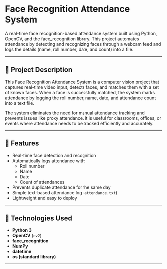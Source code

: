 # Face Recognition Attendance System

A real-time face recognition-based attendance system built using Python, OpenCV, and the face_recognition library. This project automates attendance by detecting and recognizing faces through a webcam feed and logs the details (name, roll number, date, and count) into a file.

---

## 📌 Project Description

This Face Recognition Attendance System is a computer vision project that captures real-time video input, detects faces, and matches them with a set of known faces. When a face is successfully matched, the system marks attendance by logging the roll number, name, date, and attendance count into a text file.

The system eliminates the need for manual attendance tracking and prevents issues like proxy attendance. It is useful for classrooms, offices, or events where attendance needs to be tracked efficiently and accurately.

---

## 🚀 Features

- Real-time face detection and recognition
- Automatically logs attendance with:
  - Roll number
  - Name
  - Date
  - Count of attendances
- Prevents duplicate attendance for the same day
- Simple text-based attendance log (`attendance.txt`)
- Lightweight and easy to deploy

---

## 🧰 Technologies Used

- **Python 3**
- **OpenCV** (`cv2`)
- **face_recognition**
- **NumPy**
- **datetime**
- **os (standard library)**

---
